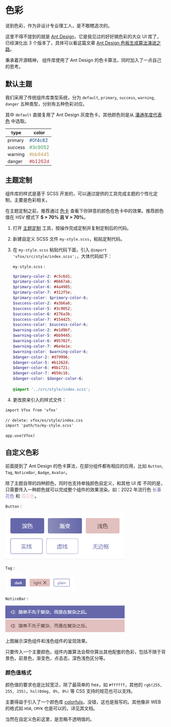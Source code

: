 # 色彩

说到色彩，作为非设计专业理工人，是不敢瞎造次的。

这里不得不提到的就是 [Ant Design](https://ant.design/docs/spec/colors-cn)，它是我见过的好好搞色彩的大众 UI 库了，已经演化出 3 个版本了，具体可以看这篇文章 [Ant Design 色板生成算法演进之路](https://zhuanlan.zhihu.com/p/32422584)。

秉承着开源精神， 组件库使用了 Ant Design 的色卡算法，同时加入了一点自己的思考。

## 默认主题

我们采用了传统组件库类型系统，分为 `default`, `primary`, `success`, `warning`, `danger` 五种类型，分别有五种色彩对应。

其中 `default` 直接复用了 Ant Design 灰度色卡。其他颜色则是从 [潘通年度代表色](http://www.pantone.net.cn/pantone/coloryeardetail.htm?ID=c4b893fb5ad84fc99cb971d01a66584f&language=CN) 中选取。

| type    | color                                |
| ------- | ------------------------------------ |
| primary | <font color="#0f4c82">#0f4c82</font> |
| success | <font color="#3c9052">#3c9052</font> |
| warning | <font color="#bb9445">#bb9445</font> |
| danger  | <font color="#b1262d">#b1262d</font> |

## 主题定制

组件库的样式是基于 SCSS 开发的，可以通过提供的工具完成主题的个性化定制，主要是色彩相关。

在主题定制之前，推荐通过 <a href="../demo/#/ColorCard" target="_blank">色卡</a> 查看下你钟意的颜色在色卡中的效果。推荐颜色值在 HSV 模式下 **S > 70% 且 V > 70%**。

1. 打开 <a href="../demo/#/CustomTheme" target="_blank">主题定制</a> 工具，按操作完成定制并复制定制后的代码。
2. 新建自定义 SCSS 文件 `my-style.scss`，粘贴定制代码。
3. 在 `my-style.scss` 粘贴代码下面，引入 `@import 'vfox/src/style/index.scss';`，大体代码如下：

   `my-style.scss` :

   ```scss
   $primary-color-2: #c5c6d1;
   $primary-color-5: #6667ab;
   $primary-color-6: #4a4985;
   $primary-color-7: #312f5e;
   $primary-color: $primary-color-6;
   $success-color-2: #a3b6a6;
   $success-color-5: #3c9052;
   $success-color-6: #276a3b;
   $success-color-7: #154425;
   $success-color: $success-color-6;
   $warning-color-2: #e1d9bf;
   $warning-color-5: #bb9445;
   $warning-color-6: #95702f;
   $warning-color-7: #6e4e1e;
   $warning-color: $warning-color-6;
   $danger-color-2: #d79996;
   $danger-color-5: #b1262d;
   $danger-color-6: #8b1721;
   $danger-color-7: #650c16;
   $danger-color: $danger-color-6;

   @import '../src/style/index.scss';
   ```

4. 更改原来引入的样式文件：

```
import Vfox from 'vfox'

// delete: vfox/es/style/index.css
import 'path/to/my-style.scss'

app.use(Vfox)
```

## 自定义色彩

前面提到了 Ant Design 的色卡算法，在部分组件都有相应的应用，比如 `Button`, `Tag`, `NoticeBar`, `Badge`, `Avatar`。

除了主题自带的四种颜色，同时也支持单独颜色自定义，和其他 UI 库 不同的是，只需要传入一种颜色就可以完成整个组件的效果渲染。如：2022 年流行色 <font color="#6667AB">长春花色</font> 和 <font color="#E2C0BF">莲花色</font>。

`Button` :

![color-1.png](./assets/color-1.png)

`Tag` :

![color-2.png](./assets/color-2.png)

`NoticeBar` :

![color-3.png](./assets/color-3.png)
![color-4.png](./assets/color-4.png)

上图展示深色组件和浅色组件的呈现效果。

只要传入一个主要颜色，组件内置算法会帮你算出其他配套的色彩，包括不限于背景色，前景色，渐变色，点击态，深色浅色区分等。

### 颜色值格式

颜色值的要求也是比较宽泛，除了最简单的 hex，如 `#ffffff`，其他的 `rgb(255, 255, 255)`，`hsl(0deg, 0%, 0%)` 等 CSS 支持的规范也可以支持。

主要得益于引入了一个颜色库 [colorfuls](https://github.com/godxiaoji/colorfuls)，没错，这也是我写的。其他像非 WEB 的格式如 `HSB`, `CMYK` 也是可以的，详见其文档。

当然在自定义色彩这里，是忽略不透明值的。
